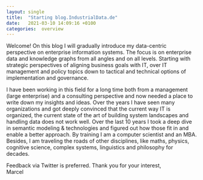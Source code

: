 ```yaml
---
layout: single
title:  "Starting blog.IndustrialData.de"
date:   2021-03-10 14:09:16 +0100
categories:  overview
---
```


Welcome!
On this blog I will gradually introduce my data-centric perspective on enterprise information systems.
The focus is on enterprise data and knowledge graphs from all angles and on all levels.
Starting with strategic perspectives of aligning business goals with IT, over IT management and policy topics down to tactical and technical options of implementation and governance.

I have been working in this field for a long time both from a management (large enterprise) and a consulting perspective and now needed a place to write down my insights and ideas.
Over the years I have seen many organizations and got deeply convinced that the current way IT is organized,
the current state of the art of building system landscapes and handling data does not work well.
Over the last 10 years I took a deep dive in semantic modeling & technologies and figured out how those fit in and enable a better approach.
By training I am a computer scientist and an MBA. Besides, I am traveling the roads of other disciplines, like maths, physics, cognitive science, complex systems, linguistics and philosophy for decades.

Feedback via Twitter is preferred. Thank you for your interest, <br/>
Marcel
